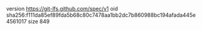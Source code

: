 version https://git-lfs.github.com/spec/v1
oid sha256:f111da85ef89fda5b68c80c7478aa1bb2dc7b860988bc194afada445e4561017
size 849
